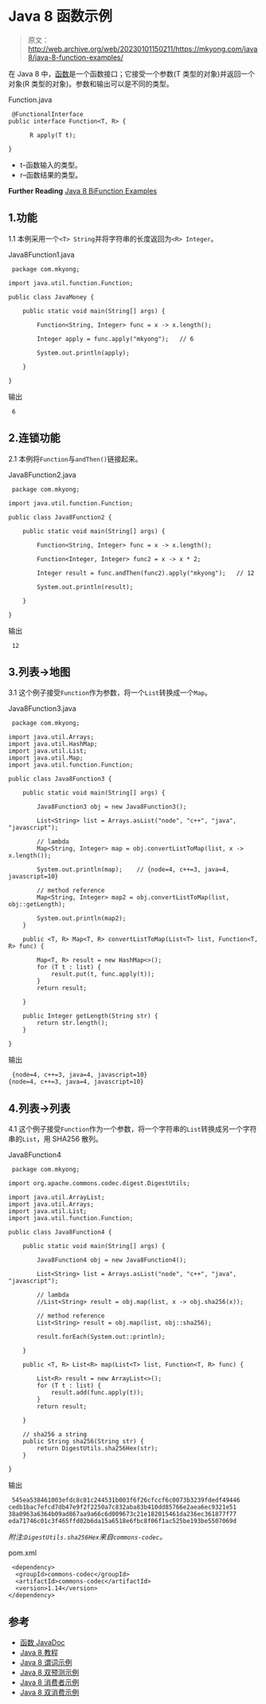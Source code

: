 # Java 8 函数示例

> 原文：<http://web.archive.org/web/20230101150211/https://mkyong.com/java8/java-8-function-examples/>

在 Java 8 中，[函数](http://web.archive.org/web/20221205162226/https://docs.oracle.com/javase/8/docs/api/java/util/function/Function.html)是一个函数接口；它接受一个参数(T 类型的对象)并返回一个对象(R 类型的对象)。参数和输出可以是不同的类型。

Function.java

```
 @FunctionalInterface
public interface Function<T, R> {

      R apply(T t);

} 
```

*   t–函数输入的类型。
*   r–函数结果的类型。

**Further Reading**
[Java 8 BiFunction Examples](/web/20221205162226/https://mkyong.com/java8/java-8-bifunction-examples/)

## 1.功能

1.1 本例采用一个`<T> String`并将字符串的长度返回为`<R> Integer`。

Java8Function1.java

```
 package com.mkyong;

import java.util.function.Function;

public class JavaMoney {

    public static void main(String[] args) {

        Function<String, Integer> func = x -> x.length();

        Integer apply = func.apply("mkyong");   // 6

        System.out.println(apply);

    }

} 
```

输出

```
 6 
```

## 2.连锁功能

2.1 本例将`Function`与`andThen()`链接起来。

Java8Function2.java

```
 package com.mkyong;

import java.util.function.Function;

public class Java8Function2 {

    public static void main(String[] args) {

        Function<String, Integer> func = x -> x.length();

        Function<Integer, Integer> func2 = x -> x * 2;

        Integer result = func.andThen(func2).apply("mkyong");   // 12

        System.out.println(result);

    }

} 
```

输出

```
 12 
```

## 3.列表->地图

3.1 这个例子接受`Function`作为参数，将一个`List`转换成一个`Map`。

Java8Function3.java

```
 package com.mkyong;

import java.util.Arrays;
import java.util.HashMap;
import java.util.List;
import java.util.Map;
import java.util.function.Function;

public class Java8Function3 {

    public static void main(String[] args) {

        Java8Function3 obj = new Java8Function3();

        List<String> list = Arrays.asList("node", "c++", "java", "javascript");

        // lambda
        Map<String, Integer> map = obj.convertListToMap(list, x -> x.length());

        System.out.println(map);    // {node=4, c++=3, java=4, javascript=10}

        // method reference
        Map<String, Integer> map2 = obj.convertListToMap(list, obj::getLength);

        System.out.println(map2);
    }

    public <T, R> Map<T, R> convertListToMap(List<T> list, Function<T, R> func) {

        Map<T, R> result = new HashMap<>();
        for (T t : list) {
            result.put(t, func.apply(t));
        }
        return result;

    }

    public Integer getLength(String str) {
        return str.length();
    }

} 
```

输出

```
 {node=4, c++=3, java=4, javascript=10}
{node=4, c++=3, java=4, javascript=10} 
```

## 4.列表->列表

4.1 这个例子接受`Function`作为一个参数，将一个字符串的`List`转换成另一个字符串的`List`，用 SHA256 散列。

Java8Function4

```
 package com.mkyong;

import org.apache.commons.codec.digest.DigestUtils;

import java.util.ArrayList;
import java.util.Arrays;
import java.util.List;
import java.util.function.Function;

public class Java8Function4 {

    public static void main(String[] args) {

        Java8Function4 obj = new Java8Function4();

        List<String> list = Arrays.asList("node", "c++", "java", "javascript");

        // lambda
        //List<String> result = obj.map(list, x -> obj.sha256(x));

        // method reference
        List<String> result = obj.map(list, obj::sha256);

        result.forEach(System.out::println);

    }

    public <T, R> List<R> map(List<T> list, Function<T, R> func) {

        List<R> result = new ArrayList<>();
        for (T t : list) {
            result.add(func.apply(t));
        }
        return result;

    }

    // sha256 a string
    public String sha256(String str) {
        return DigestUtils.sha256Hex(str);
    }

} 
```

输出

```
 545ea538461003efdc8c81c244531b003f6f26cfccf6c0073b3239fdedf49446
cedb1bac7efcd7db47e9f2f2250a7c832aba83b410dd85766e2aea6ec9321e51
38a0963a6364b09ad867aa9a66c6d009673c21e182015461da236ec361877f77
eda71746c01c3f465ffd02b6da15a6518e6fbc8f06f1ac525be193be5507069d 
```

*附注:`DigestUtils.sha256Hex`来自`commons-codec`。*

pom.xml

```
 <dependency>
  <groupId>commons-codec</groupId>
  <artifactId>commons-codec</artifactId>
  <version>1.14</version>
</dependency> 
```

## 参考

*   [函数 JavaDoc](http://web.archive.org/web/20221205162226/https://docs.oracle.com/javase/8/docs/api/java/util/function/Function.html)
*   [Java 8 教程](/web/20221205162226/https://mkyong.com/tutorials/java-8-tutorials/)
*   [Java 8 谓词示例](/web/20221205162226/https://mkyong.com/java8/java-8-predicate-examples/)
*   [Java 8 双预测示例](/web/20221205162226/https://mkyong.com/java8/java-8-bipredicate-examples/)
*   [Java 8 消费者示例](/web/20221205162226/https://mkyong.com/java8/java-8-consumer-examples/)
*   [Java 8 双消费示例](/web/20221205162226/https://mkyong.com/java8/java-8-biconsumer-examples/)

<input type="hidden" id="mkyong-current-postId" value="15487">